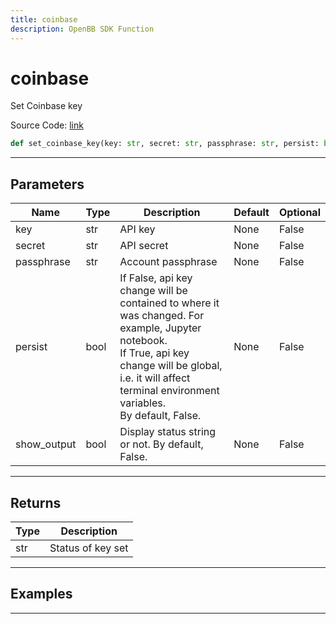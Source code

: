 ```yaml
---
title: coinbase
description: OpenBB SDK Function
---
```


# coinbase

Set Coinbase key

Source Code: [link](https://github.com/OpenBB-finance/OpenBBTerminal/tree/main/openbb_terminal/keys_model.py#L1491)

```python
def set_coinbase_key(key: str, secret: str, passphrase: str, persist: bool, show_output: bool) -> str
```
---

## Parameters

| Name | Type | Description | Default | Optional |
| ---- | ---- | ----------- | ------- | -------- |
| key | str | API key | None | False |
| secret | str | API secret | None | False |
| passphrase | str | Account passphrase | None | False |
| persist | bool | If False, api key change will be contained to where it was changed. For example, Jupyter notebook.<br/>If True, api key change will be global, i.e. it will affect terminal environment variables.<br/>By default, False. | None | False |
| show_output | bool | Display status string or not. By default, False. | None | False |

---

## Returns

| Type | Description |
| ---- | ----------- |
| str | Status of key set |

---

## Examples

---

